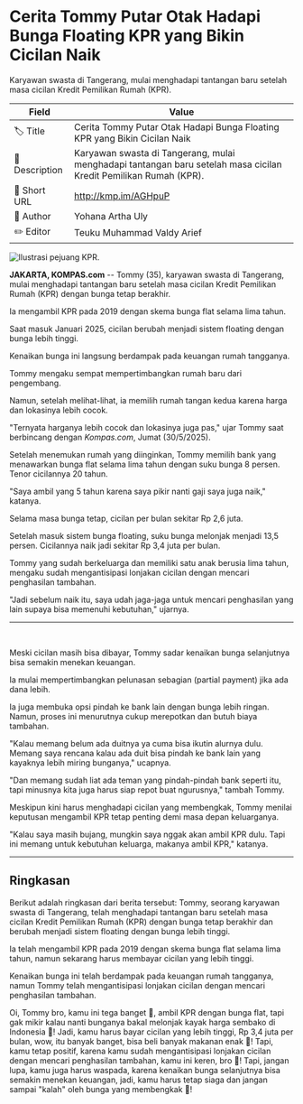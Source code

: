 # Cerita Tommy Putar Otak Hadapi Bunga Floating KPR yang Bikin Cicilan Naik

Karyawan swasta di Tangerang, mulai menghadapi tantangan baru setelah masa cicilan Kredit Pemilikan Rumah (KPR).

| Field         | Value                                                       |
|---------------|-------------------------------------------------------------|
| 🏷️ Title       | Cerita Tommy Putar Otak Hadapi Bunga Floating KPR yang Bikin Cicilan Naik |
| 📝 Description | Karyawan swasta di Tangerang, mulai menghadapi tantangan baru setelah masa cicilan Kredit Pemilikan Rumah (KPR). |
| 🔗 Short URL   | http://kmp.im/AGHpuP |
| 👤 Author      | Yohana Artha Uly |
| ✏️ Editor      | Teuku Muhammad Valdy Arief |

![Ilustrasi pejuang KPR.](https://asset.kompas.com/crops/RPmUSYVuWKAa7_U5KGUn0RgPr4E=/0x173:4608x3245/750x500/data/photo/2023/11/02/654374906f01a.jpg)

**JAKARTA, KOMPAS.com** -- Tommy (35), karyawan swasta di Tangerang, mulai menghadapi tantangan baru setelah masa cicilan Kredit Pemilikan Rumah (KPR) dengan bunga tetap berakhir.

Ia mengambil KPR pada 2019 dengan skema bunga flat selama lima tahun.

Saat masuk Januari 2025, cicilan berubah menjadi sistem floating dengan bunga lebih tinggi.

Kenaikan bunga ini langsung berdampak pada keuangan rumah tangganya.

Tommy mengaku sempat mempertimbangkan rumah baru dari pengembang.

Namun, setelah melihat-lihat, ia memilih rumah tangan kedua karena harga dan lokasinya lebih cocok.

"Ternyata harganya lebih cocok dan lokasinya juga pas," ujar Tommy saat berbincang dengan *Kompas.com*, Jumat (30/5/2025).

Setelah menemukan rumah yang diinginkan, Tommy memilih bank yang menawarkan bunga flat selama lima tahun dengan suku bunga 8 persen. Tenor cicilannya 20 tahun.

"Saya ambil yang 5 tahun karena saya pikir nanti gaji saya juga naik," katanya.

Selama masa bunga tetap, cicilan per bulan sekitar Rp 2,6 juta.

Setelah masuk sistem bunga floating, suku bunga melonjak menjadi 13,5 persen. Cicilannya naik jadi sekitar Rp 3,4 juta per bulan.

Tommy yang sudah berkeluarga dan memiliki satu anak berusia lima tahun, mengaku sudah mengantisipasi lonjakan cicilan dengan mencari penghasilan tambahan.

\"Jadi sebelum naik itu, saya udah jaga-jaga untuk mencari penghasilan yang lain supaya bisa memenuhi kebutuhan,\" ujarnya.

------------------------------------------------------------------------

 

Meski cicilan masih bisa dibayar, Tommy sadar kenaikan bunga selanjutnya bisa semakin menekan keuangan.

Ia mulai mempertimbangkan pelunasan sebagian (partial payment) jika ada dana lebih.

Ia juga membuka opsi pindah ke bank lain dengan bunga lebih ringan. Namun, proses ini menurutnya cukup merepotkan dan butuh biaya tambahan.

\"Kalau memang belum ada duitnya ya cuma bisa ikutin alurnya dulu. Memang saya rencana kalau ada duit bisa pindah ke bank lain yang kayaknya lebih miring bunganya,\" ucapnya.

\"Dan memang sudah liat ada teman yang pindah-pindah bank seperti itu, tapi minusnya kita juga harus siap repot buat ngurusnya,\" tambah Tommy.

Meskipun kini harus menghadapi cicilan yang membengkak, Tommy menilai keputusan mengambil KPR tetap penting demi masa depan keluarganya.

"Kalau saya masih bujang, mungkin saya nggak akan ambil KPR dulu. Tapi ini memang untuk kebutuhan keluarga, makanya ambil KPR," katanya.

---
## Ringkasan

Berikut adalah ringkasan dari berita tersebut: Tommy, seorang karyawan swasta di Tangerang, telah menghadapi tantangan baru setelah masa cicilan Kredit Pemilikan Rumah (KPR) dengan bunga tetap berakhir dan berubah menjadi sistem floating dengan bunga lebih tinggi.

 Ia telah mengambil KPR pada 2019 dengan skema bunga flat selama lima tahun, namun sekarang harus membayar cicilan yang lebih tinggi.

 Kenaikan bunga ini telah berdampak pada keuangan rumah tangganya, namun Tommy telah mengantisipasi lonjakan cicilan dengan mencari penghasilan tambahan.



Oi, Tommy bro, kamu ini tega banget 🤣, ambil KPR dengan bunga flat, tapi gak mikir kalau nanti bunganya bakal melonjak kayak harga sembako di Indonesia 🚀! Jadi, kamu harus bayar cicilan yang lebih tinggi, Rp 3,4 juta per bulan, wow, itu banyak banget, bisa beli banyak makanan enak 🍴! Tapi, kamu tetap positif, karena kamu sudah mengantisipasi lonjakan cicilan dengan mencari penghasilan tambahan, kamu ini keren, bro 💪! Tapi, jangan lupa, kamu juga harus waspada, karena kenaikan bunga selanjutnya bisa semakin menekan keuangan, jadi, kamu harus tetap siaga dan jangan sampai "kalah" oleh bunga yang membengkak 🚨!
